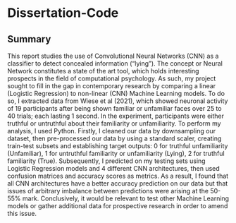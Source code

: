 # Dissertation-Code

## Summary

This report studies the use of Convolutional Neural Networks (CNN) as a classifier to detect
concealed information (“lying”). The concept or Neural Network constitutes a state of the art tool,
which holds interesting prospects in the field of computational psychology. As such, my project
sought to fill in the gap in contemporary research by comparing a linear (Logistic Regression) to
non-linear (CNN) Machine Learning models. To do so, I extracted data from Wiese et al
(2021), which showed neuronal activity of 19 participants after being shown familiar or
unfamiliar faces over 25 to 40 trials; each lasting 1 second. In the experiment, participants were
either truthful or untruthful about their familiarity or unfamiliarity. To perform my analysis, I
used Python. Firstly, I cleaned our data by downsampling our dataset, then pre-processed our
data by using a standard scaler, creating train-test subsets and establishing target outputs: 0 for
truthful unfamiliarity (Unfamiliar), 1 for untruthful familiarity or unfamiliarity (Lying), 2 for truthful
familiarity (True). Subsequently, I predicted on my testing sets using Logistic Regression
models and 4 different CNN architectures, then used confusion matrices and accuracy scores
as metrics. As a result, I found that all CNN architectures have a better accuracy prediction on
our data but that issues of arbitrary imbalance between predictions were arising at the 50-55%
mark. Conclusively, it would be relevant to test other Machine Learning models or gather
additional data for prospective research in order to amend this issue.
